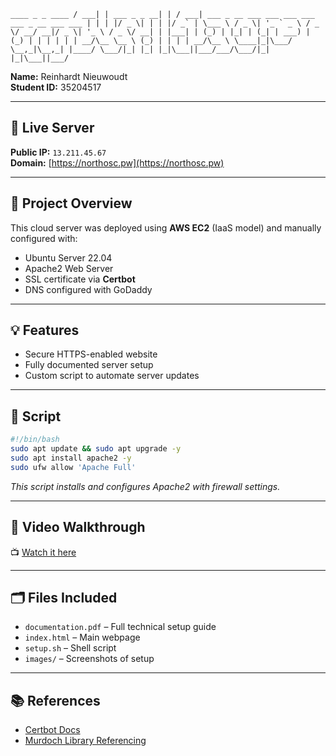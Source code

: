  ``` ____ _ _ ____ / ___| | ___ _ _ __| | / ___| ___ _ __ ___ ___ ___ ___ ___ _ __ ___ ___ | | | |/ _ \| | | |/ _` | \___ \ / _ \| '_ ` _ \ / _ \/ __/ __|/ _ \| '_ \ / _ \/ __| | |___| | (_) | |_| | (_| | ___) | (_) | | | | | | __/\__ \__ \ (_) | | | | __/\__ \ \____|_|\___/ \__,_|\__,_| |____/ \___/|_| |_| |_|\___||___/___/\___/|_| |_|\___||___/ ``` 

**Name:** Reinhardt Nieuwoudt     
**Student ID:** 35204517  

---

## 🔗 Live Server
**Public IP:** `13.211.45.67`  
**Domain:** [https://northosc.pw](https://northosc.pw)

---

## 📄 Project Overview
This cloud server was deployed using **AWS EC2** (IaaS model) and manually configured with:
- Ubuntu Server 22.04
- Apache2 Web Server
- SSL certificate via **Certbot**
- DNS configured with GoDaddy

---

## 💡 Features
- Secure HTTPS-enabled website
- Fully documented server setup
- Custom script to automate server updates

---

## 🧠 Script
```bash
#!/bin/bash
sudo apt update && sudo apt upgrade -y
sudo apt install apache2 -y
sudo ufw allow 'Apache Full'
```

_This script installs and configures Apache2 with firewall settings._

---

## 🎥 Video Walkthrough
📺 [Watch it here](https://youtu.be/example)

---

## 🗂️ Files Included
- `documentation.pdf` – Full technical setup guide
- `index.html` – Main webpage
- `setup.sh` – Shell script
- `images/` – Screenshots of setup

---

## 📚 References
- [Certbot Docs](https://certbot.eff.org/)
- [Murdoch Library Referencing](http://library.murdoch.edu.au/Students/Referencing/)
